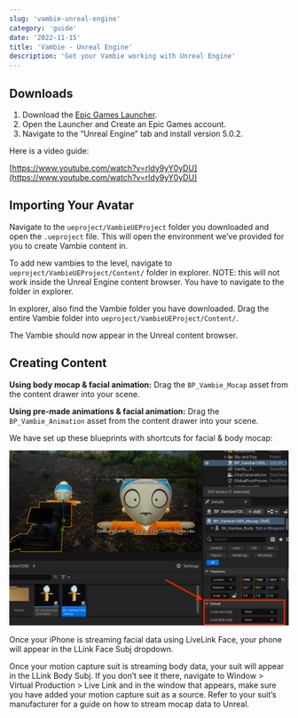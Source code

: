 ```yaml
---
slug: 'vambie-unreal-engine'
category: 'guide'
date: '2022-11-15'
title: 'Vambie - Unreal Engine'
description: 'Get your Vambie working with Unreal Engine'
---
```


## Downloads

1. Download the [Epic Games Launcher](https://store.epicgames.com/en-US/download).
2. Open the Launcher and Create an Epic Games account.
3. Navigate to the “Unreal Engine” tab and install version 5.0.2.

Here is a video guide:

[https://www.youtube.com/watch?v=rldy9yY0yDU](https://www.youtube.com/watch?v=rldy9yY0yDU)

## Importing Your Avatar

Navigate to the `ueproject/VambieUEProject` folder you downloaded and open the `.ueproject` file. This will open the environment we’ve provided for you to create Vambie content in.

To add new vambies to the level, navigate to `ueproject/VambieUEProject/Content/` folder in explorer. NOTE: this will not work inside the Unreal Engine content browser. You have to navigate to the folder in explorer.

In explorer, also find the Vambie folder you have downloaded. Drag the entire Vambie folder into `ueproject/VambieUEProject/Content/`.

The Vambie should now appear in the Unreal content browser.

## Creating Content

**Using body mocap & facial animation:** Drag the `BP_Vambie_Mocap` asset from the content drawer into your scene.

**Using pre-made animations & facial animation:** Drag the `BP_Vambie_Animation` asset from the content drawer into your scene.

We have set up these blueprints with shortcuts for facial & body mocap:

![Unreal_Screenshot_1.png](Unreal_Screenshot_1.png)

Once your iPhone is streaming facial data using LiveLink Face, your phone will appear in the LLink Face Subj dropdown.

Once your motion capture suit is streaming body data, your suit will appear in the LLink Body Subj. If you don’t see it there, navigate to Window > Virtual Production > Live Link and in the window that appears, make sure you have added your motion capture suit as a source. Refer to your suit’s manufacturer for a guide on how to stream mocap data to Unreal.
